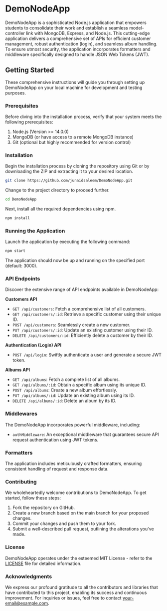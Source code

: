 # DemoNodeApp

DemoNodeApp is a sophisticated Node.js application that empowers students to consolidate their work and establish a seamless model-controller link with MongoDB, Express, and Node.js. This cutting-edge application delivers a comprehensive set of APIs for efficient customer management, robust authentication (login), and seamless album handling. To ensure utmost security, the application incorporates formatters and middleware specifically designed to handle JSON Web Tokens (JWT).

## Getting Started

These comprehensive instructions will guide you through setting up DemoNodeApp on your local machine for development and testing purposes.

### Prerequisites

Before diving into the installation process, verify that your system meets the following prerequisites:

1. Node.js (Version >= 14.0.0)
2. MongoDB (or have access to a remote MongoDB instance)
3. Git (optional but highly recommended for version control)

### Installation

Begin the installation process by cloning the repository using Git or by downloading the ZIP and extracting it to your desired location.

```bash
git clone https://github.com/junaidsaleem/DemoNodeApp.git
```

Change to the project directory to proceed further.

```bash
cd DemoNodeApp
```

Next, install all the required dependencies using npm.

```bash
npm install
```

### Running the Application

Launch the application by executing the following command:

```bash
npm start
```

The application should now be up and running on the specified port (default: 3000).

### API Endpoints

Discover the extensive range of API endpoints available in DemoNodeApp:

**Customers API**

- `GET /api/customers`: Fetch a comprehensive list of all customers.
- `GET /api/customers/:id`: Retrieve a specific customer using their unique ID.
- `POST /api/customers`: Seamlessly create a new customer.
- `PUT /api/customers/:id`: Update an existing customer using their ID.
- `DELETE /api/customers/:id`: Efficiently delete a customer by their ID.

**Authentication (Login) API**

- `POST /api/login`: Swiftly authenticate a user and generate a secure JWT token.

**Albums API**

- `GET /api/albums`: Fetch a complete list of all albums.
- `GET /api/albums/:id`: Obtain a specific album using its unique ID.
- `POST /api/albums`: Create a new album effortlessly.
- `PUT /api/albums/:id`: Update an existing album using its ID.
- `DELETE /api/albums/:id`: Delete an album by its ID.

### Middlewares

The DemoNodeApp incorporates powerful middleware, including:

- `authMiddleware`: An exceptional middleware that guarantees secure API request authentication using JWT tokens.

### Formatters

The application includes meticulously crafted formatters, ensuring consistent handling of request and response data.

### Contributing

We wholeheartedly welcome contributions to DemoNodeApp. To get started, follow these steps:

1. Fork the repository on GitHub.
2. Create a new branch based on the main branch for your proposed changes.
3. Commit your changes and push them to your fork.
4. Submit a well-described pull request, outlining the alterations you've made.

### License

DemoNodeApp operates under the esteemed MIT License - refer to the [LICENSE](LICENSE) file for detailed information.

### Acknowledgments

We express our profound gratitude to all the contributors and libraries that have contributed to this project, enabling its success and continuous improvement. For inquiries or issues, feel free to contact [your-email@example.com](mailto:junaidsaleem@algomates.com).
